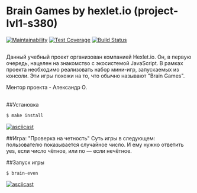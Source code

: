 # Brain Games by hexlet.io (project-lvl1-s380)

[![Maintainability](https://api.codeclimate.com/v1/badges/524736920764e06a09ab/maintainability)](https://codeclimate.com/github/brasid/project-lvl1-s380/maintainability)
[![Test Coverage](https://api.codeclimate.com/v1/badges/524736920764e06a09ab/test_coverage)](https://codeclimate.com/github/brasid/project-lvl1-s380/test_coverage)
[![Build Status](https://travis-ci.org/brasid/project-lvl1-s380.svg?branch=master)](https://travis-ci.org/brasid/project-lvl1-s380)

##
Данный учебный проект организован компанией Hexlet.io. Он, в первую очередь, нацелен на знакомство с экосистемой JavaScript. В рамках проекта необходимо реализовать набор мини-игр, запускаемых из консоли. Эти игры похожи на то, что обычно называют "Brain Games".

Ментор проекта - Александр О.
## 

##Установка 
```sh
$ make install
```
[![asciicast](https://asciinema.org/a/HHffmRhunomxQbFDWjwatABcg.svg)](https://asciinema.org/a/HHffmRhunomxQbFDWjwatABcg)

##Игра: "Проверка на четность"
Суть игры в следующем: пользователю показывается случайное число. И ему нужно ответить yes, если число чётное, или no — если нечётное. 

##Запуск игры 
```sh
$ brain-even
```
[![asciicast](https://asciinema.org/a/QoX52ugNnxXe1fv08U0wzUHNd.svg)](https://asciinema.org/a/QoX52ugNnxXe1fv08U0wzUHNd)
